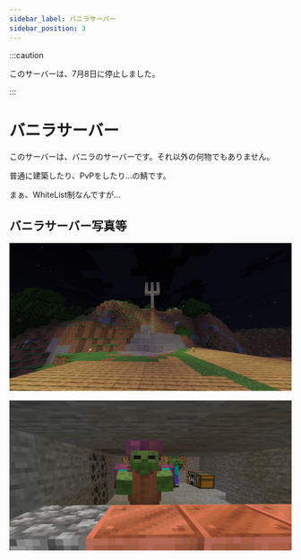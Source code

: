 ```yaml
---
sidebar_label: バニラサーバー
sidebar_position: 3
---
```

:::caution

このサーバーは、7月8日に停止しました。

:::
# バニラサーバー
このサーバーは、バニラのサーバーです。それ以外の何物でもありません。

普通に建築したり、PvPをしたり...の鯖です。

まぁ、WhiteList制なんですが...

## バニラサーバー写真等
![](img/vanilla_pic_1.jpg)

![](img/vanilla_pic_2.jpg)

